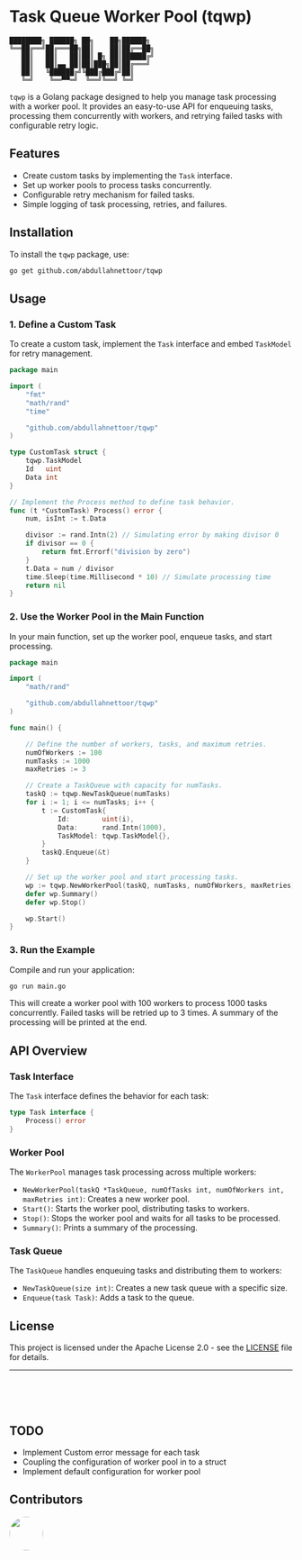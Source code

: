 # Task Queue Worker Pool (tqwp)

```
████████╗ ██████╗ ██╗    ██╗██████╗ 
╚══██╔══╝██╔═══██╗██║    ██║██╔══██╗
   ██║   ██║   ██║██║ █╗ ██║██████╔╝
   ██║   ██║▄▄ ██║██║███╗██║██╔═══╝ 
   ██║   ╚██████╔╝╚███╔███╔╝██║     
   ╚═╝    ╚══▀▀═╝  ╚══╝╚══╝ ╚═╝        
```             

`tqwp` is a Golang package designed to help you manage task processing with a worker pool. It provides an easy-to-use API for enqueuing tasks, processing them concurrently with workers, and retrying failed tasks with configurable retry logic.

## Features

- Create custom tasks by implementing the `Task` interface.
- Set up worker pools to process tasks concurrently.
- Configurable retry mechanism for failed tasks.
- Simple logging of task processing, retries, and failures.

## Installation

To install the `tqwp` package, use:

```bash
go get github.com/abdullahnettoor/tqwp
```

## Usage

### 1. Define a Custom Task

To create a custom task, implement the `Task` interface and embed `TaskModel` for retry management.

```go
package main

import (
	"fmt"
	"math/rand"
	"time"

	"github.com/abdullahnettoor/tqwp"
)

type CustomTask struct {
	tqwp.TaskModel
	Id   uint
	Data int
}

// Implement the Process method to define task behavior.
func (t *CustomTask) Process() error {
	num, isInt := t.Data

	divisor := rand.Intn(2) // Simulating error by making divisor 0
	if divisor == 0 {
		return fmt.Errorf("division by zero") 
	}
	t.Data = num / divisor
	time.Sleep(time.Millisecond * 10) // Simulate processing time
	return nil
}
```

### 2. Use the Worker Pool in the Main Function

In your main function, set up the worker pool, enqueue tasks, and start processing.

```go
package main

import (
	"math/rand"

	"github.com/abdullahnettoor/tqwp"
)

func main() {

	// Define the number of workers, tasks, and maximum retries.
	numOfWorkers := 100
	numTasks := 1000
	maxRetries := 3

	// Create a TaskQueue with capacity for numTasks.
	taskQ := tqwp.NewTaskQueue(numTasks)
	for i := 1; i <= numTasks; i++ {
		t := CustomTask{
			Id:        uint(i),
			Data:      rand.Intn(1000),
			TaskModel: tqwp.TaskModel{},
		}
		taskQ.Enqueue(&t)
	}

	// Set up the worker pool and start processing tasks.
	wp := tqwp.NewWorkerPool(taskQ, numTasks, numOfWorkers, maxRetries)
	defer wp.Summary()
	defer wp.Stop()

	wp.Start()
}
```

### 3. Run the Example

Compile and run your application:

```bash
go run main.go
```

This will create a worker pool with 100 workers to process 1000 tasks concurrently. Failed tasks will be retried up to 3 times. A summary of the processing will be printed at the end.

## API Overview

### Task Interface

The `Task` interface defines the behavior for each task:

```go
type Task interface {
	Process() error
}
```

### Worker Pool

The `WorkerPool` manages task processing across multiple workers:

- `NewWorkerPool(taskQ *TaskQueue, numOfTasks int, numOfWorkers int, maxRetries int)`: Creates a new worker pool.
- `Start()`: Starts the worker pool, distributing tasks to workers.
- `Stop()`: Stops the worker pool and waits for all tasks to be processed.
- `Summary()`: Prints a summary of the processing.

### Task Queue

The `TaskQueue` handles enqueuing tasks and distributing them to workers:

- `NewTaskQueue(size int)`: Creates a new task queue with a specific size.
- `Enqueue(task Task)`: Adds a task to the queue.


## License

This project is licensed under the Apache License 2.0 - see the [LICENSE](LICENSE) file for details.

---
<br/>
<br/>
<br/>

## TODO
- Implement Custom error message for each task
- Coupling the configuration of worker pool in to a struct 
- Implement default configuration for worker pool


## Contributors
<a href="https://github.com/abdullahnettoor">
    <img src="https://github.com/abdullahnettoor.png" style="border-radius: 50%; alt="Abdullah Nettoor" width="60" height="60"/>
</a>
